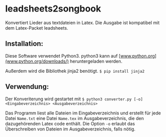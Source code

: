 # leadsheets2songbook

Konvertiert Lieder aus textdateien in Latex. 
Die Ausgabe ist kompatibel mit dem Latex-Packet leadsheets.

## Installation:
Diese Software verwendet Python3. python3 kann auf [www.python.org](www.python.org/downloads/) heruntergeladen werden.

Außerdem wird die Bibliothek jinja2 benötigt.
`$ pip install jinja2`

## Verwendung:
Der Konveriterung wird gestartet mit
```$ python3 converter.py [-o] <Eingabeverzeichnis> <Ausgabeverzeichnis>```

Das Programm liest alle Dateien im Eingabeverzeichnis und erstellt für jede Datei `Name.txt` eine Datei `Name.tex` im Ausgabeverzeichnis, die den dazugehörenden Latex code enthält.
Die Option `-o` erlaubt das Überschreiben von Dateien im Ausgabeverzeichnis, falls nötig.

